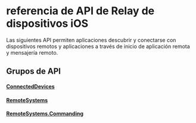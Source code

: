 # <a name="ios-device-relay-api-reference"></a>referencia de API de Relay de dispositivos iOS

Las siguientes API permiten aplicaciones descubrir y conectarse con dispositivos remotos y aplicaciones a través de inicio de aplicación remota y mensajería remoto.

## <a name="api-groups"></a>Grupos de API

#### <a name="connecteddevicesobjectivec-apiconnecteddevicesindexmd"></a>[ConnectedDevices](../objectivec-api/connecteddevices/index.md)
#### <a name="remotesystemsobjectivec-apiremotesystemsindexmd"></a>[RemoteSystems](../objectivec-api/remotesystems/index.md)
#### <a name="remotesystemscommandingobjectivec-apiremotesystemscommandingindexmd"></a>[RemoteSystems.Commanding](../objectivec-api/remotesystems.commanding/index.md)